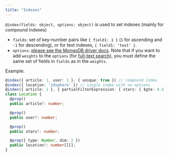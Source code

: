 ```yaml
---
title: "Indexes"
---
```


`@index(fields: object, options: object)` is used to set indexes (mainly for compound indexes)
  - `fields`: set of key-number pairs like `{ field1: 1 }` (`1` for ascending and `-1` for descending), or for text indexes, `{ field1: 'text' }`.
  - `options`: [please see the MongoDB driver docs](https://mongodb.github.io/node-mongodb-native/3.6/api/Db.html#createIndex). Note that if you want to add `weights` to the `options` (for [full-text search](https://docs.mongodb.com/manual/tutorial/control-results-of-text-search/)), you must define the same set of fields in `fields` as in the `weights`.

Example:

```ts
@index({ article: 1, user: 1 }, { unique: true }) // compound index
@index({ location: '2dsphere' }) // single index with no options
@index({ article: 1 }, { partialFilterExpression: { stars: { $gte: 4.5 } } }) // single index with options
class Location {
  @prop()
  public article?: number;

  @prop()
  public user?: number;

  @prop()
  public stars?: number;

  @prop({ type: Number, dim: 2 })
  public location?: number[][];
}
```
